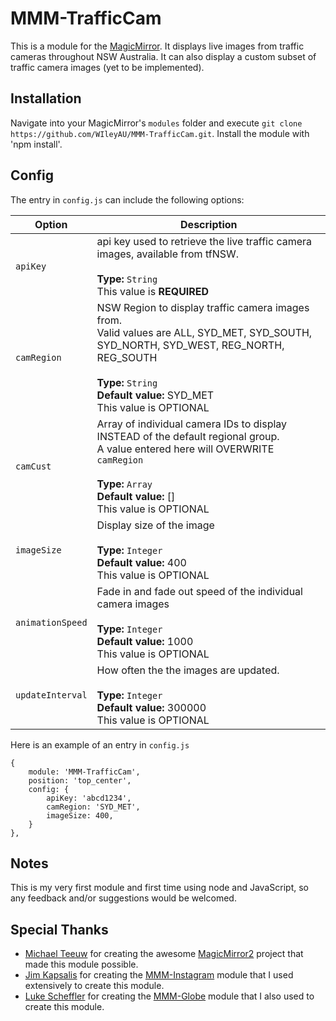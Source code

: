 MMM-TrafficCam
===================
This is a module for the [MagicMirror](https://github.com/MichMich/MagicMirror). It displays live images from traffic cameras throughout NSW Australia. It can also display a custom subset of traffic camera images (yet to be implemented).

## Installation
Navigate into your MagicMirror's `modules` folder and execute `git clone https://github.com/WIleyAU/MMM-TrafficCam.git`.
Install the module with 'npm install'.

## Config
The entry in `config.js` can include the following options:

|Option|Description|
|---|---|
|`apiKey`|api key used to retrieve the live traffic camera images, available from tfNSW.<br><br>**Type:** `String`<br>This value is **REQUIRED**|
|`camRegion`|NSW Region to display traffic camera images from.<br>Valid values are ALL, SYD_MET, SYD_SOUTH, SYD_NORTH, SYD_WEST, REG_NORTH, REG_SOUTH<br><br>**Type:** `String`<br>**Default value:** SYD_MET<br>This value is OPTIONAL|
|`camCust`|Array of individual camera IDs to display INSTEAD of the default regional group.<br>A value entered here will OVERWRITE `camRegion`<br><br>**Type:** `Array`<br>**Default value:** []<br>This value is OPTIONAL|
|`imageSize`|Display size of the image<br><br>**Type:** `Integer`<br>**Default value:** 400<br>This value is OPTIONAL|
|`animationSpeed`|Fade in and fade out speed of the individual camera images<br><br>**Type:** `Integer`<br>**Default value:** 1000<br>This value is OPTIONAL|
|`updateInterval`|How often the the images are updated.<br><br>**Type:** `Integer`<br>**Default value:** 300000<br>This value is OPTIONAL|


Here is an example of an entry in `config.js`
```
{
	module: 'MMM-TrafficCam',
	position: 'top_center',
	config: {
		apiKey: 'abcd1234',
		camRegion: 'SYD_MET',
		imageSize: 400,
	}
},
```


## Notes
This is my very first module and first time using node and JavaScript, so any feedback and/or suggestions would be welcomed.

## Special Thanks
- [Michael Teeuw](https://github.com/MichMich) for creating the awesome [MagicMirror2](https://github.com/MichMich/MagicMirror/tree/develop) project that made this module possible.
- [Jim Kapsalis](https://github.com/kapsolas) for creating the [MMM-Instagram](https://github.com/kapsolas/MMM-Instagram) module that I used extensively to create this module.
- [Luke Scheffler](https://github.com/LukeSkywalker92) for creating the [MMM-Globe](https://github.com/LukeSkywalker92/MMM-Globe) module that I also used to create this module.
